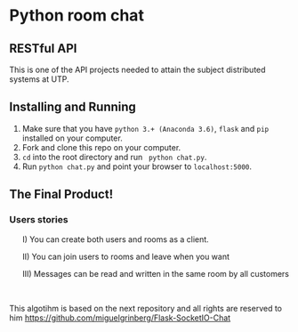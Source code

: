 <h1>Python room chat</h1>

<h2>RESTful API</h2>

<p>This is one of the API projects needed to attain the subject distributed systems at UTP.</p>


## Installing and Running

1. Make sure that you have `python 3.+ (Anaconda 3.6)`, `flask` and `pip` installed on your computer.
2. Fork and clone this repo on your computer.
3. `cd` into the root directory and run ` python chat.py`.
4. Run `python chat.py` and point your browser to `localhost:5000`.

<h2>The Final Product! </h2>

<h3>Users stories</h3>
  <ol>I) You can create both users and rooms as a client.</ol>
  
  <ol>II) You can join users to rooms and leave when you want </ol>
  
  <ol>III) Messages can be read and written in the same room by all customers</ol>
<br>

This algotihm is based on the next repository and all rights are reserved to him https://github.com/miguelgrinberg/Flask-SocketIO-Chat
